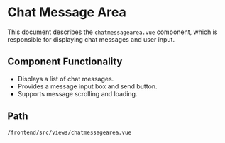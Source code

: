# Chat Message Area

This document describes the `chatmessagearea.vue` component, which is responsible for displaying chat messages and user input.

## Component Functionality
*   Displays a list of chat messages.
*   Provides a message input box and send button.
*   Supports message scrolling and loading.

## Path
`/frontend/src/views/chatmessagearea.vue`